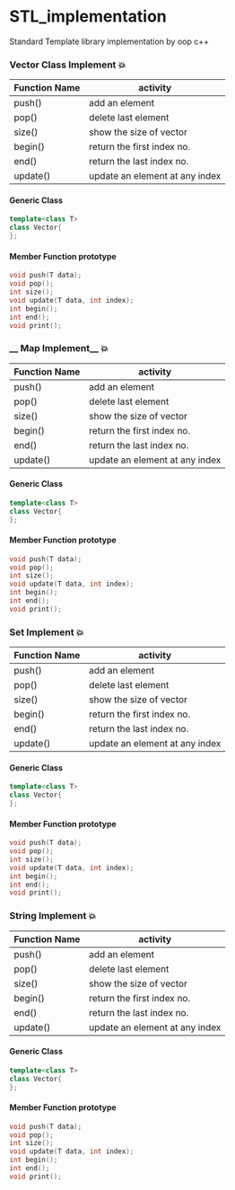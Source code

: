 # STL_implementation
Standard Template library implementation by oop c++


### __Vector Class Implement__ :boom: ###

Function Name	 | activity 
-----------------|--------------------
push()	         | add an element 
pop()	         | delete last element 
size()	         | show the size of vector
begin()	         | return the first index no.
end()	         | return the last index no.
update()         | update an element at any index

#### Generic Class ####
```cpp
template<class T>
class Vector{
};
```
#### Member Function prototype ####
```cpp
void push(T data);
void pop();
int size();
void update(T data, int index);
int begin();
int end();
void print();
```

### __ Map Implement__ :boom: ###

Function Name	 | activity 
-----------------|--------------------
push()	         | add an element 
pop()	         | delete last element 
size()	         | show the size of vector
begin()	         | return the first index no.
end()	         | return the last index no.
update()         | update an element at any index

#### Generic Class ####
```cpp
template<class T>
class Vector{
};
```
#### Member Function prototype ####
```cpp
void push(T data);
void pop();
int size();
void update(T data, int index);
int begin();
int end();
void print();
```

### __Set Implement__ :boom: ###

Function Name	 | activity 
-----------------|--------------------
push()	         | add an element 
pop()	         | delete last element 
size()	         | show the size of vector
begin()	         | return the first index no.
end()	         | return the last index no.
update()         | update an element at any index

#### Generic Class ####
```cpp
template<class T>
class Vector{
};
```
#### Member Function prototype ####
```cpp
void push(T data);
void pop();
int size();
void update(T data, int index);
int begin();
int end();
void print();
```

### __String Implement__ :boom: ###

Function Name	 | activity 
-----------------|--------------------
push()	         | add an element 
pop()	         | delete last element 
size()	         | show the size of vector
begin()	         | return the first index no.
end()	         | return the last index no.
update()         | update an element at any index

#### Generic Class ####
```cpp
template<class T>
class Vector{
};
```
#### Member Function prototype ####
```cpp
void push(T data);
void pop();
int size();
void update(T data, int index);
int begin();
int end();
void print();
```
